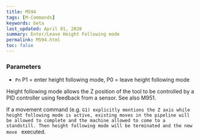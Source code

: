 ```yaml
---
title: M594
tags: [M-Commands] 
keywords: beta 
last_updated: April 01, 2020 
summary: Enter/Leave Height Following mode 
permalink: M594.html
toc: false 
---
```



### Parameters

* `Pn` P1 = enter height following mode, P0 = leave height following mode

Height following mode allows the Z position of the tool to be controlled by a PID controller using feedback from a sensor. See also M951.

If a movement command (e.g. ` G1) explicitly mentions the Z axis while height following mode is active, existing moves in the pipeline will be allowed to complete and the machine allowed to come to a standstill. Then height following mode will be terminated and the new move  ` executed.

